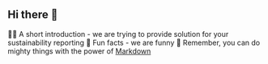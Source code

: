 ## Hi there 👋
🙋‍♀️ A short introduction - we are trying to provide solution for your sustainability reporting
🍿 Fun facts - we are funny
🧙 Remember, you can do mighty things with the power of [Markdown](https://docs.github.com/github/writing-on-github/getting-started-with-writing-and-formatting-on-github/basic-writing-and-formatting-syntax)
